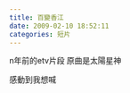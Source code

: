 ```yaml
---
title: 百變香江
date: 2009-02-10 18:52:11
categories: 短片
---
```


  
  
  
n年前的etv片段 原曲是太陽星神  
  
感動到我想喊  